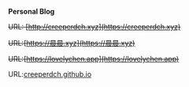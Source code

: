 **Personal Blog**

~~URL: [http://creeperdch.xyz](https://creeperdch.xyz)~~

~~URL:[https://晨晨.xyz](https://晨晨.xyz)~~

~~URL:[https://lovelychen.app](https://lovelychen.app)~~

URL:[creeperdch.github.io](creeperdch.github.io)

